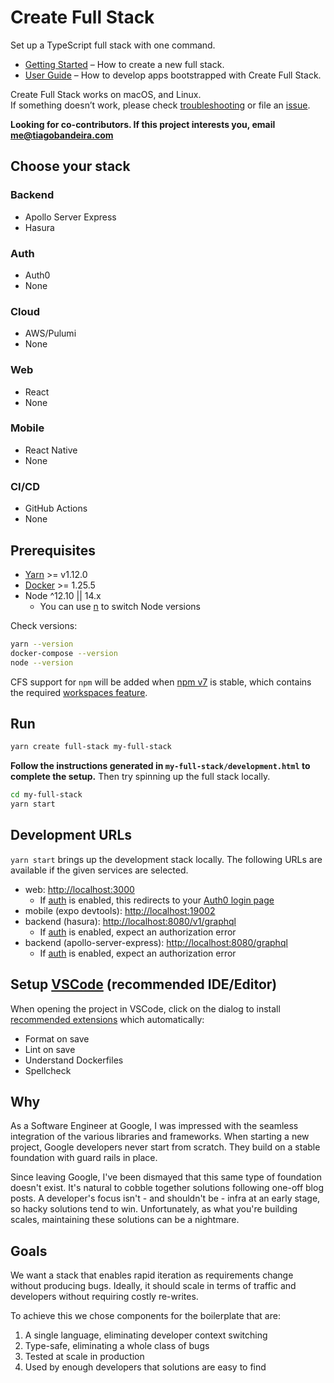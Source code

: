 # Create Full Stack

Set up a TypeScript full stack with one command.

- [Getting Started](https://create-full-stack.com/docs) – How to create a new full stack.
- [User Guide](https://create-full-stack.com) – How to develop apps bootstrapped with Create Full Stack.

Create Full Stack works on macOS, and Linux.<br>
If something doesn’t work, please check [troubleshooting](https://create-full-stack.com/docs/troubleshooting) or file an [issue](https://github.com/tiagob/create-full-stack/issues).

**Looking for co-contributors. If this project interests you, email me@tiagobandeira.com**

## Choose your stack

### Backend

- Apollo Server Express
- Hasura

### Auth

- Auth0
- None

### Cloud

- AWS/Pulumi
- None

### Web

- React
- None

### Mobile

- React Native
- None

### CI/CD

- GitHub Actions
- None

## Prerequisites

- [Yarn](https://yarnpkg.com/getting-started/install#global-install) >= v1.12.0
- [Docker](https://docs.docker.com/get-docker/) >= 1.25.5
- Node ^12.10 || 14.x
  - You can use [n](https://github.com/tj/n) to switch Node versions

Check versions:

```bash
yarn --version
docker-compose --version
node --version
```

CFS support for `npm` will be added when [npm v7](https://blog.npmjs.org/post/626173315965468672/npm-v7-series-beta-release-and-semver-major) is stable, which contains the required [workspaces feature](https://github.com/npm/rfcs/blob/latest/accepted/0026-workspaces.md).

## Run

```bash
yarn create full-stack my-full-stack
```

**Follow the instructions generated in `my-full-stack/development.html` to complete the setup.** Then try spinning up the full stack locally.

```bash
cd my-full-stack
yarn start
```

## Development URLs

`yarn start` brings up the development stack locally. The following URLs are available if the given services are selected.

- web: [http://localhost:3000](http://localhost:3000)
  - If [auth](https://create-full-stack.com/docs/auth) is enabled, this redirects to your [Auth0 login page](https://auth0.com/docs/universal-login)
- mobile (expo devtools): [http://localhost:19002](http://localhost:19002)
- backend (hasura): [http://localhost:8080/v1/graphql](http://localhost:8080/v1/graphql)
  - If [auth](https://create-full-stack.com/docs/auth) is enabled, expect an authorization error
- backend (apollo-server-express): [http://localhost:8080/graphql](http://localhost:8080/graphql)
  - If [auth](https://create-full-stack.com/docs/auth) is enabled, expect an authorization error

## Setup [VSCode](https://code.visualstudio.com/) (recommended IDE/Editor)

When opening the project in VSCode, click on the dialog to install [recommended extensions](https://code.visualstudio.com/docs/editor/extension-gallery#_workspace-recommended-extensions) which automatically:

- Format on save
- Lint on save
- Understand Dockerfiles
- Spellcheck

## Why

As a Software Engineer at Google, I was impressed with the seamless integration of the various libraries and frameworks. When starting a new project, Google developers never start from scratch. They build on a stable foundation with guard rails in place.

Since leaving Google, I've been dismayed that this same type of foundation doesn't exist. It's natural to cobble together solutions following one-off blog posts. A developer's focus isn't - and shouldn't be - infra at an early stage, so hacky solutions tend to win. Unfortunately, as what you're building scales, maintaining these solutions can be a nightmare.

## Goals

We want a stack that enables rapid iteration as requirements change without producing bugs. Ideally, it should scale in terms of traffic and developers without requiring costly re-writes.

To achieve this we chose components for the boilerplate that are:

1. A single language, eliminating developer context switching
1. Type-safe, eliminating a whole class of bugs
1. Tested at scale in production
1. Used by enough developers that solutions are easy to find
